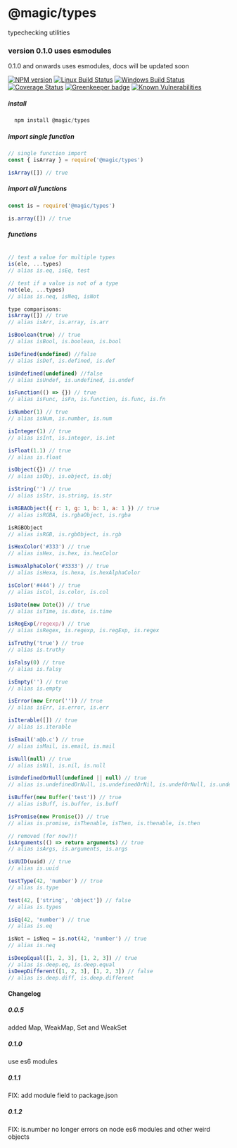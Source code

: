 # @magic/types

typechecking utilities

### version 0.1.0 uses esmodules
0.1.0 and onwards uses esmodules,
docs will be updated soon

[![NPM version][npm-image]][npm-url]
[![Linux Build Status][travis-image]][travis-url]
[![Windows Build Status][appveyor-image]][appveyor-url]
[![Coverage Status][coveralls-image]][coveralls-url]
[![Greenkeeper badge][greenkeeper-image]][greenkeeper-url]
[![Known Vulnerabilities][snyk-image]][snyk-url]

[npm-image]: https://img.shields.io/npm/v/@magic/types.svg
[npm-url]: https://www.npmjs.com/package/@magic/types
[travis-image]: https://api.travis-ci.org/magic/types.svg?branch=master
[travis-url]: https://travis-ci.org/magic/types
[appveyor-image]: https://img.shields.io/appveyor/ci/magic/types/master.svg
[appveyor-url]: https://ci.appveyor.com/project/magic/types/branch/master
[coveralls-image]: https://coveralls.io/repos/github/magic/types/badge.svg
[coveralls-url]: https://coveralls.io/github/magic/types
[greenkeeper-image]: https://badges.greenkeeper.io/magic/types.svg
[greenkeeper-url]: https://badges.greenkeeper.io/magic/types.svg
[snyk-image]: https://snyk.io/test/github/magic/types/badge.svg
[snyk-url]: https://snyk.io/test/github/magic/types

##### install
```javascript
  npm install @magic/types
```

##### import single function
```js
// single function import
const { isArray } = require('@magic/types')

isArray([]) // true
```

##### import all functions
```javascript
const is = require('@magic/types')

is.array([]) // true
```

##### functions
```javascript

// test a value for multiple types
is(ele, ...types)
// alias is.eq, isEq, test

// test if a value is not of a type
not(ele, ...types)
// alias is.neq, isNeq, isNot

type comparisons:
isArray([]) // true
// alias isArr, is.array, is.arr

isBoolean(true) // true
// alias isBool, is.boolean, is.bool

isDefined(undefined) //false
// alias isDef, is.defined, is.def

isUndefined(undefined) //false
// alias isUndef, is.undefined, is.undef

isFunction(() => {}) // true
// alias isFunc, isFn, is.function, is.func, is.fn

isNumber(1) // true
// alias isNum, is.number, is.num

isInteger(1) // true
// alias isInt, is.integer, is.int

isFloat(1.1) // true
// alias is.float

isObject({}) // true
// alias isObj, is.object, is.obj

isString('') // true
// alias isStr, is.string, is.str

isRGBAObject({ r: 1, g: 1, b: 1, a: 1 }) // true
// alias isRGBA, is.rgbaObject, is.rgba

isRGBObject
// alias isRGB, is.rgbObject, is.rgb

isHexColor('#333') // true
// alias isHex, is.hex, is.hexColor

isHexAlphaColor('#3333') // true
// alias isHexa, is.hexa, is.hexAlphaColor

isColor('#444') // true
// alias isCol, is.color, is.col

isDate(new Date()) // true
// alias isTime, is.date, is.time

isRegExp(/regexp/) // true
// alias isRegex, is.regexp, is.regExp, is.regex

isTruthy('true') // true
// alias is.truthy

isFalsy(0) // true
// alias is.falsy

isEmpty('') // true
// alias is.empty

isError(new Error('')) // true
// alias isErr, is.error, is.err

isIterable([]) // true
// alias is.iterable

isEmail('a@b.c') // true
// alias isMail, is.email, is.mail

isNull(null) // true
// alias isNil, is.nil, is.null

isUndefinedOrNull(undefined || null) // true
// alias is.undefinedOrNull, is.undefinedOrNil, is.undefOrNull, is.undefOrNil

isBuffer(new Buffer('test')) // true
// alias isBuff, is.buffer, is.buff

isPromise(new Promise()) // true
// alias is.promise, isThenable, isThen, is.thenable, is.then

// removed (for now?)!
isArguments(() => return arguments) // true
// alias isArgs, is.arguments, is.args

isUUID(uuid) // true
// alias is.uuid

testType(42, 'number') // true
// alias is.type

test(42, ['string', 'object']) // false
// alias is.types

isEq(42, 'number') // true
// alias is.eq

isNot = isNeq = is.not(42, 'number') // true
// alias is.neq

isDeepEqual([1, 2, 3], [1, 2, 3]) // true
// alias is.deep.eq, is.deep.equal
isDeepDifferent([1, 2, 3], [1, 2, 3]) // false
// alias is.deep.diff, is.deep.different
```


#### Changelog

##### 0.0.5
added Map, WeakMap, Set and WeakSet

##### 0.1.0
use es6 modules

##### 0.1.1
FIX: add module field to package.json

##### 0.1.2
FIX: is.number no longer errors on node es6 modules and other weird objects
